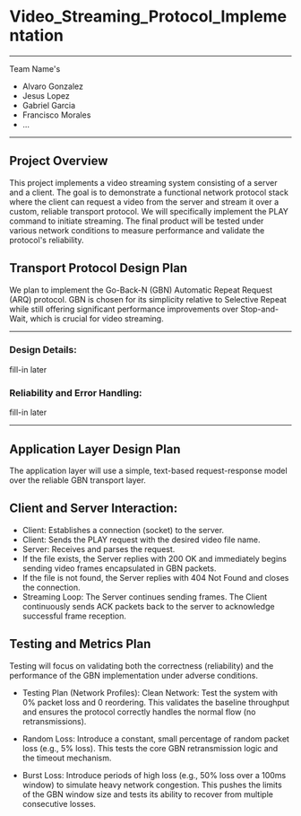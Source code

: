 # Video_Streaming_Protocol_Implementation

---

Team Name's 
- Alvaro Gonzalez
- Jesus Lopez
- Gabriel Garcia
- Francisco Morales
- ...

---

## Project Overview
This project implements a video streaming system consisting of a server and a client. The goal is to demonstrate a functional network protocol stack where the client can request a video from the server and stream it over a custom, reliable transport protocol. We will specifically implement the PLAY command to initiate streaming. The final product will be tested under various network conditions to measure performance and validate the protocol's reliability.

## Transport Protocol Design Plan
We plan to implement the Go-Back-N (GBN) Automatic Repeat Request (ARQ) protocol. GBN is chosen for its simplicity relative to Selective Repeat while still offering significant performance improvements over Stop-and-Wait, which is crucial for video streaming.

---

### Design Details:
fill-in later

### Reliability and Error Handling:
fill-in later

---

## Application Layer Design Plan
The application layer will use a simple, text-based request-response model over the reliable GBN transport layer.

## Client and Server Interaction:
- Client: Establishes a connection (socket) to the server.
- Client: Sends the PLAY request with the desired video file name.
- Server: Receives and parses the request.
- If the file exists, the Server replies with 200 OK and immediately begins sending video frames encapsulated in GBN packets.
- If the file is not found, the Server replies with 404 Not Found and closes the connection.
- Streaming Loop: The Server continues sending frames. The Client continuously sends ACK packets back to the server to acknowledge successful frame reception.

## Testing and Metrics Plan
Testing will focus on validating both the correctness (reliability) and the performance of the GBN implementation under adverse conditions.

- Testing Plan (Network Profiles):
Clean Network: Test the system with 0% packet loss and 0 reordering. This validates the baseline throughput and ensures the protocol correctly handles the normal flow (no retransmissions).

- Random Loss: Introduce a constant, small percentage of random packet loss (e.g., 5% loss). This tests the core GBN retransmission logic and the timeout mechanism.

- Burst Loss: Introduce periods of high loss (e.g., 50% loss over a 100ms window) to simulate heavy network congestion. This pushes the limits of the GBN window size and tests its ability to recover from multiple consecutive losses.
